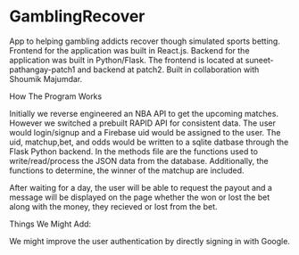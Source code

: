 # GamblingRecover
App to helping gambling addicts recover though simulated sports betting. Frontend for the application was built in React.js. Backend for the application was built in Python/Flask. The frontend is located at suneet-pathangay-patch1 and backend at patch2. Built in collaboration with Shoumik Majumdar.

How The Program Works

Initially we reverse engineered an NBA API to get the upcoming matches. However we switched a prebuilt RAPID API for consistent data. The user would login/signup and a Firebase uid would be assigned to the user. The uid, matchup,bet, and odds would be written to a sqlite datbase through the Flask Python backend. In the methods file are the functions used to write/read/process the JSON data from the database. Additionally, the functions to determine, the winner of the matchup are included. 

After waiting for a day, the user will be able to request the payout and a message will be displayed on the page whether the won or lost the bet along with the money, they recieved or lost from the bet.

Things We Might Add:

We might improve the user authentication by directly signing in with Google. 

